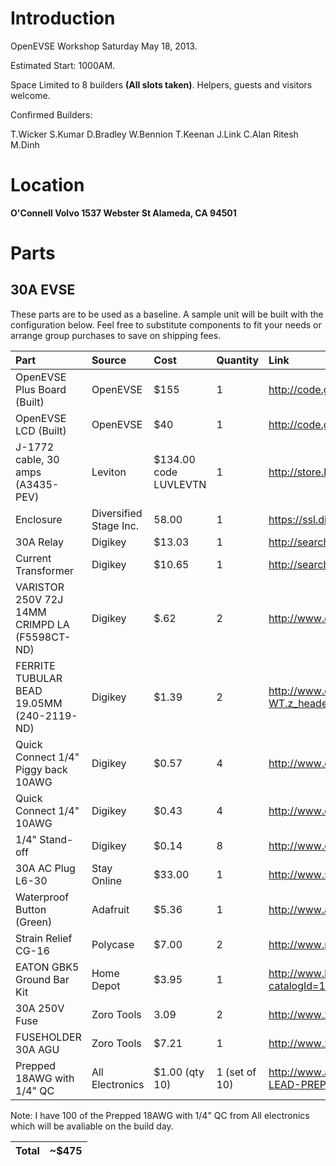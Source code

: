# Introduction #

OpenEVSE Workshop Saturday May 18, 2013.

Estimated Start: 1000AM.

Space Limited to 8 builders **(All slots taken)**. Helpers, guests and visitors welcome.

Confirmed Builders:

T.Wicker
S.Kumar
D.Bradley
W.Bennion
T.Keenan
J.Link
C.Alan
Ritesh
M.Dinh


# Location #

**O'Connell Volvo
1537 Webster St
Alameda, CA 94501**
# Parts #


## 30A EVSE ##

These parts are to be used as a baseline. A sample unit will be built with the configuration below. Feel free to substitute components to fit your needs or arrange group purchases to save on shipping fees.

| Part | Source | Cost | Quantity | Link |
|:-----|:-------|:-----|:---------|:-----|
| OpenEVSE Plus Board (Built) | OpenEVSE | $155 | 1 | http://code.google.com/p/open-evse/wiki/Ordering |
| OpenEVSE LCD (Built) | OpenEVSE | $40 | 1 | http://code.google.com/p/open-evse/wiki/Ordering |
| J-1772 cable, 30 amps (A3435-PEV) | Leviton | $134.00 code LUVLEVTN | 1 |http://store.leviton.com/dp/B00912OT00#.UD18QGjEV68 |
| Enclosure | Diversified Stage Inc. | 58.00 | 1 | https://ssl.diversifiedstage.com/estore/ |
| 30A Relay | Digikey | $13.03 | 1 |  http://search.digikey.com/us/en/products/T92P7D22-12/PB486-ND/365921 |
| Current Transformer | Digikey | $10.65 | 1  |http://search.digikey.com/us/en/products/CR8420-1000-G/582-1018-ND/1045174 |
| VARISTOR 250V 72J 14MM CRIMPD LA (F5598CT-ND) | Digikey | $.62 | 2 | http://www.digikey.com/product-detail/en/V250LT20AP/F5598CT-ND/3307079 |
| FERRITE TUBULAR BEAD 19.05MM (240-2119-ND) | Digikey | $1.39 | 2  | http://www.digikey.com/scripts/DkSearch/dksus.dll?WT.z_header=search_go&lang=en&keywords=240-2119-ND&x=15&y=15&cur=USD |
| Quick Connect 1/4" Piggy back 10AWG | Digikey | $0.57 | 4 | http://www.digikey.com/product-detail/en/19013-0033/WM18717-ND/1642379 |
| Quick Connect 1/4" 10AWG | Digikey | $0.43 | 4 | http://www.digikey.com/product-detail/en/0196060002/WM2980-ND/2405558 |
| 1/4" Stand-off | Digikey | $0.14 | 8 | http://www.digikey.com/product-detail/en/9905-250/492-1104-ND/586424 |
| 30A AC Plug L6-30 | Stay Online | $33.00 | 1  | http://www.stayonline.com/detail.aspx?ID=15695 |
| Waterproof Button (Green) | Adafruit | $5.36 | 1 | http://www.adafruit.com/products/560 |
| Strain Relief CG-16| Polycase | $7.00 | 2 | http://www.polycase.com/cg-16 |
| EATON GBK5 Ground Bar Kit | Home Depot | $3.95 | 1 | http://www.homedepot.com/p/t/100133761?catalogId=10053&langId=-1&keyword=GBK5&storeId=10051&N=5yc1v&R=100133761 |
| 30A 250V Fuse | Zoro Tools | 3.09 | 2 | http://www.zorotools.com/g/00010027/k-G1141323/ |
| FUSEHOLDER 30A AGU | Zoro Tools | $7.21 | 1 | http://www.zorotools.com/g/Midget%20Fuse%20Block/00010592/|
| Prepped 18AWG with 1/4" QC | All Electronics | $1.00 (qty 10) | 1 (set of 10) |  http://www.allelectronics.com/make-a-store/item/PL-6/12-18-awg-SOLID-WIRE-LEAD-PREPPED-W/0.25-QC-FEMALE/1.html |

Note: I have 100 of the Prepped 18AWG with 1/4" QC from All electronics which will be avaliable on the build day.

| **Total** | **~$475** |
|:----------|:----------|